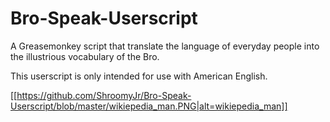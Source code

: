 # Bro-Speak-Userscript
A Greasemonkey script that translate the language of everyday people into the illustrious vocabulary of the Bro.

This userscript is only intended for use with American English.

[[https://github.com/ShroomyJr/Bro-Speak-Userscript/blob/master/wikiepedia_man.PNG|alt=wikiepedia_man]]

